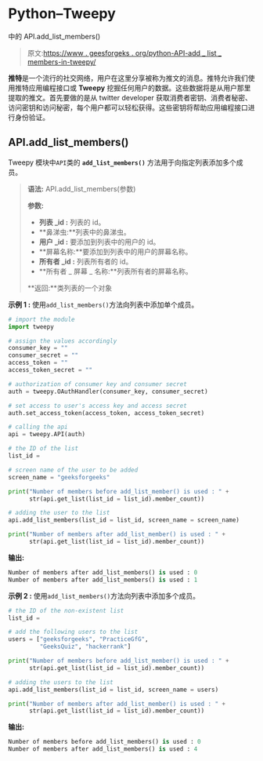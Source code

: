# Python–Tweepy

中的 API.add_list_members()

> 原文:[https://www . geesforgeks . org/python-API-add _ list _ members-in-tweepy/](https://www.geeksforgeeks.org/python-api-add_list_members-in-tweepy/)

**推特**是一个流行的社交网络，用户在这里分享被称为推文的消息。推特允许我们使用推特应用编程接口或 **Tweepy** 挖掘任何用户的数据。这些数据将是从用户那里提取的推文。首先要做的是从 twitter developer 获取消费者密钥、消费者秘密、访问密钥和访问秘密，每个用户都可以轻松获得。这些密钥将帮助应用编程接口进行身份验证。

## API.add_list_members()

Tweepy 模块中`API`类的 **`add_list_members()`** 方法用于向指定列表添加多个成员。

> **语法:** API.add_list_members(参数)
> 
> **参数:**
> 
> *   **列表 _id :** 列表的 id。
> *   **鼻涕虫:**列表中的鼻涕虫。
> *   **用户 _id :** 要添加到列表中的用户的 id。
> *   **屏幕名称:**要添加到列表中的用户的屏幕名称。
> *   **所有者 _id :** 列表所有者的 id。
> *   **所有者 _ 屏幕 _ 名称:**列表所有者的屏幕名称。
> 
> **返回:**类列表的一个对象

**示例 1 :** 使用`add_list_members()`方法向列表中添加单个成员。

```py
# import the module
import tweepy

# assign the values accordingly
consumer_key = ""
consumer_secret = ""
access_token = ""
access_token_secret = ""

# authorization of consumer key and consumer secret
auth = tweepy.OAuthHandler(consumer_key, consumer_secret)

# set access to user's access key and access secret 
auth.set_access_token(access_token, access_token_secret)

# calling the api 
api = tweepy.API(auth)

# the ID of the list
list_id = 

# screen name of the user to be added
screen_name = "geeksforgeeks"

print("Number of members before add_list_member() is used : " +
      str(api.get_list(list_id = list_id).member_count))

# adding the user to the list
api.add_list_members(list_id = list_id, screen_name = screen_name)

print("Number of members after add_list_member() is used : " +
      str(api.get_list(list_id = list_id).member_count))
```

**输出:**

```py
Number of members after add_list_members() is used : 0
Number of members after add_list_members() is used : 1

```

**示例 2 :** 使用`add_list_members()`方法向列表中添加多个成员。

```py
# the ID of the non-existent list
list_id = 

# add the following users to the list
users = ["geeksforgeeks", "PracticeGfG",
         "GeeksQuiz", "hackerrank"]

print("Number of members before add_list_member() is used : " +
      str(api.get_list(list_id = list_id).member_count))

# adding the users to the list
api.add_list_members(list_id = list_id, screen_name = users)

print("Number of members after add_list_member() is used : " +
      str(api.get_list(list_id = list_id).member_count))
```

**输出:**

```py
Number of members before add_list_members() is used : 0
Number of members after add_list_members() is used : 4

```